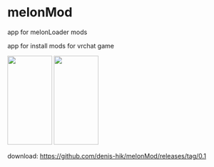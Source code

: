 # melonMod
app for melonLoader mods

app for install mods for vrchat game

<img width="100" height="200" src="https://raw.githubusercontent.com/denis-hik/melonMod/main/_20230326_192555.png">

<img width="100" height="200" src="https://raw.githubusercontent.com/denis-hik/melonMod/main/_20230326_192603.png">




download: https://github.com/denis-hik/melonMod/releases/tag/0.1
